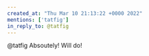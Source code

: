 ```yaml
---
created_at: "Thu Mar 10 21:13:22 +0000 2022"
mentions: ['tatfig']
in_reply_to: @tatfig
---
```


@tatfig Absoutely! Will do!